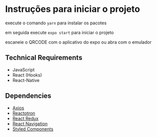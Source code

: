 # Instruções para iniciar o projeto

execute o comando `yarn` para instalar os pacotes

em seguida execute `expo start` para iniciar o projeto

escaneie o QRCODE com o aplicativo do expo ou abra com o emulador


## Technical Requirements
* JavaScript
* React (Hooks)
* React-Native

## Dependencies
* [Axios](https://github.com/axios/axios)
* [Reactotron](https://github.com/infinitered/reactotron)
* [React Redux](https://github.com/reduxjs/react-redux)
* [React Navigation](https://reactnavigation.org/)
* [Styled Components](https://styled-components.com/)